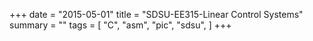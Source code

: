 +++
date = "2015-05-01"
title = "SDSU-EE315-Linear Control Systems"
summary = ""
tags = [
    "C",
    "asm",
    "pic",
    "sdsu",
]
+++
